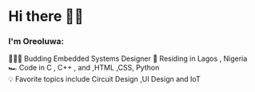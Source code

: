 # Hi there 👋🏼

### I'm Oreoluwa:  

🧑🏼‍💻 Budding Embedded Systems Designer
🌉 Residing in Lagos , Nigeria    
🏎  Code in C , C++ , and ,HTML ,CSS, Python  
💡 Favorite topics include Circuit Design ,UI Design and IoT

